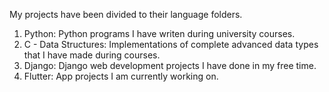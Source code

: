 My projects have been divided to their language folders.

1) Python: Python programs I have writen during university courses.
2) C - Data Structures: Implementations of complete advanced data types that I have made during courses.
3) Django: Django web development projects I have done in my free time.
5) Flutter: App projects I am currently working on.
